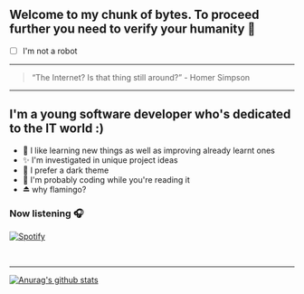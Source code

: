 ## Welcome to my chunk of bytes. To proceed further you need to verify your humanity 🤖
* [ ] I'm not a robot
___
> “The Internet?  Is that thing still around?” - Homer Simpson
___
## I'm a young software developer who's dedicated to the IT world :)

- 📘 I like learning new things as well as improving already learnt ones 
- ✨ I'm investigated in unique project ideas
- 🌙 I prefer a dark theme
- 🦩 I'm probably coding while you're reading it 
- ⏏️ why flamingo?



### Now listening 🎧

[![Spotify](https://novatorem.vercel.app/api/spotify?background_color=0d1117&border_color=ffffff)](https://open.spotify.com/user/omnitenebris)

<br />

___
[![Anurag's github stats](https://github-readme-stats-iota-snowy.vercel.app/api?username=kaptellyi&show_icons=true&theme=tokyonight )](https://github.com/anuraghazra/github-readme-stats)
